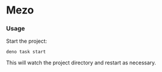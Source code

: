 # Mezo

### Usage

Start the project:

```
deno task start
```

This will watch the project directory and restart as necessary.
